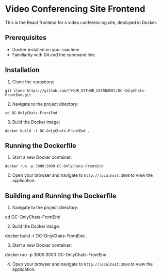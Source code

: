 # Video Conferencing Site Frontend
This is the React frontend for a video conferencing site, deployed in Docker.

## Prerequisites
- Docker installed on your machine
- Familiarity with Git and the command line

## Installation
1. Clone the repository: 
```
git clone https://github.com/[YOUR_GITHUB_USERNAME]/OC-OnlyChats-FrontEnd.git
```
2. Navigate to the project directory: 

```
cd OC-OnlyChats-FrontEnd
```

3. Build the Docker image: 

```
docker build -t OC-OnlyChats-FrontEnd .
```

## Running the Dockerfile
1. Start a new Docker container: 

```
docker run -p 3000:3000 OC-OnlyChats-FrontEnd
```

2. Open your browser and navigate to `http://localhost:3000` to view the application.

## Building and Running the Dockerfile
1. Navigate to the project directory: 

cd OC-OnlyChats-FrontEnd

2. Build the Docker image: 

docker build -t OC-OnlyChats-FrontEnd .

3. Start a new Docker container: 

docker run -p 3000:3000 OC-OnlyChats-FrontEnd

4. Open your browser and navigate to `http://localhost:3000` to view the application.

